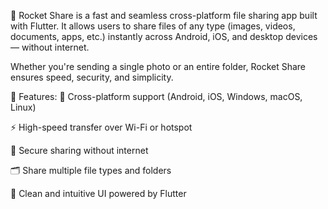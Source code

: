 🚀 Rocket Share is a fast and seamless cross-platform file sharing app built with Flutter.
It allows users to share files of any type (images, videos, documents, apps, etc.) instantly across Android, iOS, and desktop devices — without internet.

Whether you're sending a single photo or an entire folder, Rocket Share ensures speed, security, and simplicity.

🔧 Features:
📱 Cross-platform support (Android, iOS, Windows, macOS, Linux)

⚡ High-speed transfer over Wi-Fi or hotspot

🔐 Secure sharing without internet

🗂️ Share multiple file types and folders

🎯 Clean and intuitive UI powered by Flutter

 

